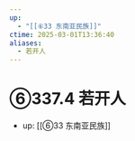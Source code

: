```yaml
---
up:
  - "[[⑥33 东南亚民族]]"
ctime: 2025-03-01T13:36:40
aliases:
  - 若开人
---
```


# ⑥337.4 若开人

- up: [[⑥33 东南亚民族]]
